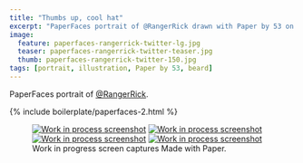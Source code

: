 ```yaml
---
title: "Thumbs up, cool hat"
excerpt: "PaperFaces portrait of @RangerRick drawn with Paper by 53 on an iPad."
image: 
  feature: paperfaces-rangerrick-twitter-lg.jpg
  teaser: paperfaces-rangerrick-twitter-teaser.jpg
  thumb: paperfaces-rangerrick-twitter-150.jpg
tags: [portrait, illustration, Paper by 53, beard]
---
```


PaperFaces portrait of [@RangerRick](http://twitter.com/RangerRick).

{% include boilerplate/paperfaces-2.html %}

<figure class="third">
  <a href="{{ site.url }}/assets/images/paperfaces-rangerrick-process-1-lg.jpg"><img src="{{ site.url }}/assets/images/paperfaces-rangerrick-process-1-600.jpg" alt="Work in process screenshot"></a>
  <a href="{{ site.url }}/assets/images/paperfaces-rangerrick-process-2-lg.jpg"><img src="{{ site.url }}/assets/images/paperfaces-rangerrick-process-2-600.jpg" alt="Work in process screenshot"></a>
  <a href="{{ site.url }}/assets/images/paperfaces-rangerrick-process-3-lg.jpg"><img src="{{ site.url }}/assets/images/paperfaces-rangerrick-process-3-600.jpg" alt="Work in process screenshot"></a>
  <a href="{{ site.url }}/assets/images/paperfaces-rangerrick-process-4-lg.jpg"><img src="{{ site.url }}/assets/images/paperfaces-rangerrick-process-4-600.jpg" alt="Work in process screenshot"></a>
  <figcaption>Work in progress screen captures Made with Paper.</figcaption>
</figure>